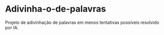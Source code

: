 # Adivinha-o-de-palavras
Projeto de adivinhação de palavras em menos tentativas possíveis resolvido por IA.
